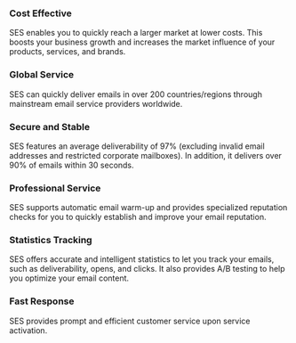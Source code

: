 ### Cost Effective
SES enables you to quickly reach a larger market at lower costs. This boosts your business growth and increases the market influence of your products, services, and brands.

### Global Service
SES can quickly deliver emails in over 200 countries/regions through mainstream email service providers worldwide.

### Secure and Stable
SES features an average deliverability of 97% (excluding invalid email addresses and restricted corporate mailboxes). In addition, it delivers over 90% of emails within 30 seconds.

### Professional Service
SES supports automatic email warm-up and provides specialized reputation checks for you to quickly establish and improve your email reputation.

### Statistics Tracking
SES offers accurate and intelligent statistics to let you track your emails, such as deliverability, opens, and clicks. It also provides A/B testing to help you optimize your email content.

### Fast Response
SES provides prompt and efficient customer service upon service activation.

